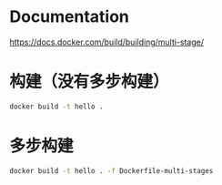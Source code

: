 # Documentation
https://docs.docker.com/build/building/multi-stage/

# 构建（没有多步构建）

```bash
docker build -t hello .
```

# 多步构建

```bash
docker build -t hello . -f Dockerfile-multi-stages
```